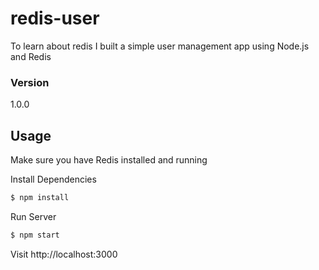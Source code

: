 # redis-user

To learn about redis I built a simple user management app using Node.js and Redis

### Version

1.0.0

## Usage

Make sure you have Redis installed and running

Install Dependencies

```sh
$ npm install
```

Run Server

```sh
$ npm start
```

Visit http://localhost:3000
